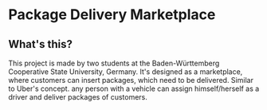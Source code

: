 # Package Delivery Marketplace

## What's this?
This project is made by two students at the Baden-Württemberg Cooperative State University, Germany. It's designed as a marketplace, where customers can insert packages, which need to be delivered. Similar to Uber's concept. any person with a vehicle can assign himself/herself as a driver and deliver packages of customers.


